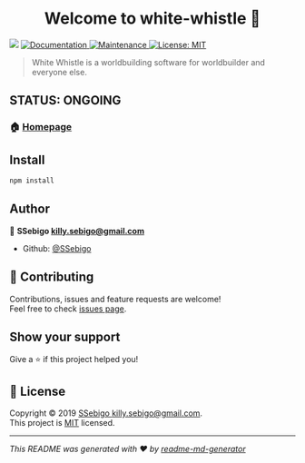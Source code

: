 <h1 align="center">Welcome to white-whistle 👋</h1>
<p>
  <img src="https://img.shields.io/badge/version-0.1.2-blue.svg?cacheSeconds=2592000" />
  <a href="https://github.com/SSebigo/white-whistle#readme">
    <img alt="Documentation" src="https://img.shields.io/badge/documentation-yes-brightgreen.svg" target="_blank" />
  </a>
  <a href="https://github.com/SSebigo/white-whistle/graphs/commit-activity">
    <img alt="Maintenance" src="https://img.shields.io/badge/Maintained%3F-yes-green.svg" target="_blank" />
  </a>
  <a href="https://github.com/SSebigo/white-whistle/blob/master/LICENSE">
    <img alt="License: MIT" src="https://img.shields.io/badge/License-MIT-yellow.svg" target="_blank" />
  </a>
</p>

> White Whistle is a worldbuilding software for worldbuilder and everyone else.

## STATUS: ONGOING

### 🏠 [Homepage](https://github.com/SSebigo/white-whistle#readme)

## Install

```sh
npm install
```

## Author

👤 **SSebigo <killy.sebigo@gmail.com>**

* Github: [@SSebigo](https://github.com/SSebigo)

## 🤝 Contributing

Contributions, issues and feature requests are welcome!<br />Feel free to check [issues page](https://github.com/SSebigo/white-whistle/issues).

## Show your support

Give a ⭐️ if this project helped you!

## 📝 License

Copyright © 2019 [SSebigo <killy.sebigo@gmail.com>](https://github.com/SSebigo).<br />
This project is [MIT](https://github.com/SSebigo/white-whistle/blob/master/LICENSE) licensed.

***
_This README was generated with ❤️ by [readme-md-generator](https://github.com/kefranabg/readme-md-generator)_
